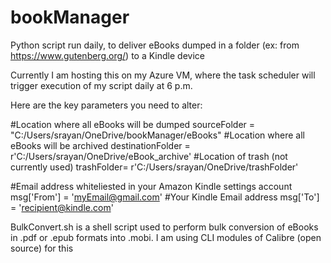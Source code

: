 # bookManager
Python script run daily, to deliver eBooks dumped in a folder (ex: from https://www.gutenberg.org/) to a Kindle device

Currently I am hosting this on my Azure VM, where the task scheduler will trigger execution of my script daily at 6 p.m.

Here are the key parameters you need to alter:

#Location where all eBooks will be dumped
sourceFolder = "C:/Users/srayan/OneDrive/bookManager/eBooks"
#Location where all eBooks will be archived
destinationFolder = r'C:/Users/srayan/OneDrive/eBook_archive'
#Location of trash (not currently used)
trashFolder= r'C:/Users/srayan/OneDrive/trashFolder'

#Email address whiteliested in your Amazon Kindle settings account
msg['From'] = 'myEmail@gmail.com'
#Your Kindle Email address 
msg['To'] = 'recipient@kindle.com'

BulkConvert.sh is a shell script used to perform bulk conversion of eBooks in .pdf or .epub formats into .mobi.
I am using CLI modules of Calibre (open source) for this
